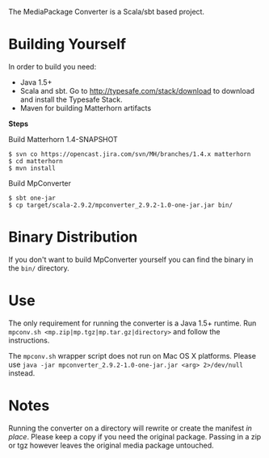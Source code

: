 The MediaPackage Converter is a Scala/sbt based project.

# Building Yourself
In order to build you need:

- Java 1.5+
- Scala and sbt. Go to http://typesafe.com/stack/download to download and install the Typesafe Stack.
- Maven for building Matterhorn artifacts

**Steps**

Build Matterhorn 1.4-SNAPSHOT

    $ svn co https://opencast.jira.com/svn/MH/branches/1.4.x matterhorn 
    $ cd matterhorn 
    $ mvn install     

Build MpConverter

    $ sbt one-jar
    $ cp target/scala-2.9.2/mpconverter_2.9.2-1.0-one-jar.jar bin/
    
# Binary Distribution
If you don't want to build MpConverter yourself you can find the binary in the `bin/` directory.

# Use
The only requirement for running the converter is a Java 1.5+ runtime. Run `mpconv.sh <mp.zip|mp.tgz|mp.tar.gz|directory>` and follow the instructions.

The `mpconv.sh` wrapper script does not run on Mac OS X platforms. Please use `java -jar mpconverter_2.9.2-1.0-one-jar.jar <arg> 2>/dev/null` instead.

# Notes           
Running the converter on a directory will rewrite or create the manifest *in place*. Please keep a copy if you need the original package. Passing in a zip or tgz however leaves the original media package untouched.
  
